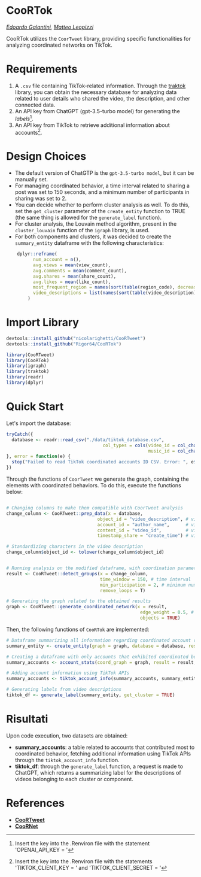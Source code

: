 # CooRTok

*[Edoardo Galantini](https://github.com/RuudGaled), [Matteo Leopizzi](https://github.com/Rigor64)*

CooRTok utilizes the `CoorTweet` library, providing specific functionalities for analyzing coordinated networks on TikTok.

# Requirements

1. A `.csv` file containing TikTok-related information. Through the [traktok](https://github.com/JBGruber/traktok) library, you can obtain the necessary database for analyzing data related to user details who shared the video, the description, and other connected data.
2. An API key from ChatGPT (gpt-3.5-turbo model) for generating the *labels*[^1].
3. An API key from TikTok to retrieve additional information about accounts[^2].

[^1]: Insert the key into the .Renviron file with the statement 'OPENAI_API_KEY = '
[^2]: Insert the key into the .Renviron file with the statements 'TIKTOK_CLIENT_KEY = ' and  'TIKTOK_CLIENT_SECRET = '

# Design Choices

- The default version of ChatGTP is the `gpt-3.5-turbo model`, but it can be manually set.
- For managing coordinated behavior, a time interval related to sharing a post was set to 150 seconds, and a minimum number of participants in sharing was set to 2.
- You can decide whether to perform cluster analysis as well. To do this, set the `get_cluster` parameter of the `create_entity` function to TRUE (the same thing is allowed for the `generate_label` function).
- For cluster analysis, the Louvain method algorithm, present in the `cluster_louvain` function of the `igraph` library, is used.
- For both components and clusters, it was decided to create the `summary_entity` dataframe with the following characteristics:

```r
    dplyr::reframe(
          num_account = n(),
          avg.views = mean(view_count),
          avg.comments = mean(comment_count),
          avg.shares = mean(share_count),
          avg.likes = mean(like_count),
          most_frequent_region = names(sort(table(region_code), decreasing = TRUE))[1],
          video_descriptions = list(names(sort(table(video_description), decreasing = TRUE)))
        )
```

# Import Library

```r
devtools::install_github("nicolarighetti/CooRTweet")
devtools::install_github("Rigor64/CooRTok")

library(CooRTweet)
library(CooRTok)
library(igraph)
library(traktok)
library(readr)
library(dplyr)

```

# Quick Start

Let's import the database:

```r
tryCatch({
  database <- readr::read_csv("./data/tiktok_database.csv",
                                    col_types = cols(video_id = col_character(),
                                                     music_id = col_character()))
}, error = function(e) {
  stop("Failed to read TikTok coordinated accounts ID CSV. Error: ", e$message)
})
```

Through the functions of `CoorTweet` we generate the graph, containing the elements with coordinated behaviors. To do this, execute the functions below:

```r

# Changing columns to make them compatible with CoorTweet analysis
change_column <- CooRTweet::prep_data(x = database,
                                  object_id = "video_description", # video description
                                  account_id = "author_name",      # video author
                                  content_id = "video_id",         # video ID
                                  timestamp_share = "create_time") # video creation time

# Standardizing characters in the video description
change_column$object_id <- tolower(change_column$object_id)


# Running analysis on the modified dataframe, with coordination parameters
result <- CooRTweet::detect_groups(x = change_column,
                                   time_window = 150, # time interval
                                   min_participation = 2, # minimum number of repetitions
                                   remove_loops = T)

# Generating the graph related to the obtained results
graph <- CooRTweet::generate_coordinated_network(x = result,
                                                  edge_weight = 0.5, # default 0.5
                                                  objects = TRUE)
```

Then, the following functions of `CooRTok` are implemented:

```r
# Dataframe summarizing all information regarding coordinated account components and their video descriptions
summary_entity <- create_entity(graph = graph, database = database, result = result, get_cluster = TRUE)

# Creating a dataframe with only accounts that exhibited coordinated behavior
summary_accounts <- account_stats(coord_graph = graph, result = result, weight_threshold = "none")

# Adding account information using TikTok APIs
summary_accounts <- tiktok_account_info(summary_accounts, summary_entity)

# Generating labels from video descriptions
tiktok_df <- generate_label(summary_entity, get_cluster = TRUE)
```

# Risultati

Upon code execution, two datasets are obtained:
- **summary_accounts**: a table related to accounts that contributed most to coordinated behavior, fetching additional information using TikTok APIs through the `tiktok_account_info` function.
- **tiktok_df**: through the `generate_label` function, a request is made to ChatGPT, which returns a summarizing label for the descriptions of videos belonging to each cluster or component.

# References

- **[CooRTweet](https://github.com/nicolarighetti/CooRTweet)**
- **[CooRNet](https://github.com/fabiogiglietto/CooRnet)**
